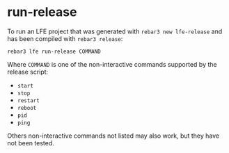 # run-release

To run an LFE project that was generated with `rebar3 new lfe-release`
and has been compiled with `rebar3 release`:

```shell
rebar3 lfe run-release COMMAND
```

Where `COMMAND` is one of the non-interactive commands supported by the
release script:

* `start`
* `stop`
* `restart`
* `reboot`
* `pid`
* `ping`

Others non-interactive commands not listed may also work, but they have not
been tested.
